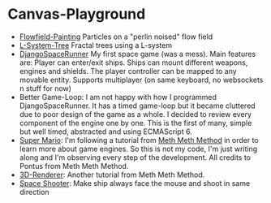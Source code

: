 # Canvas-Playground

- [Flowfield-Painting](https://canvas-playground.crashleague.net/flowfield-painting/) Particles on a "perlin noised" flow field 
- [L-System-Tree](https://canvas-playground.crashleague.net/l-system-tree/) Fractal trees using a L-system
- [DjangoSpaceRunner](https://canvas-playground.crashleague.net/djangospacerunner/) My first space game (was a mess). Main features are: Player can enter/exit ships. Ships can mount different weapons, engines and shields. The player controller can be mapped to any movable entity. Supports multiplayer (on same keyboard, no websockets n stuff for now)
- Better Game-Loop: I am not happy with how I programmed DjangoSpaceRunner. It has a timed game-loop but it became cluttered due to poor design of the game as a whole. I decided to review every component of the engine one by one. This is the first of many, simple but well timed, abstracted and using ECMAScript 6.
- [Super Mario](https://canvas-playground.crashleague.net/supermario/): I'm following a tutorial from [Meth Meth Method](https://meth.js.org/) in order to learn more about game engines. So this is not my code, I'm just writing along and I'm observing every step of the development. All credits to Pontus from Meth Meth Method.
- [3D-Renderer](https://canvas-playground.crashleague.net/3d-renderer/): Another tutorial from Meth Meth Method.
- [Space Shooter](https://canvas-playground.crashleague.net/spaceshooter/): Make ship always face the mouse and shoot in same direction 